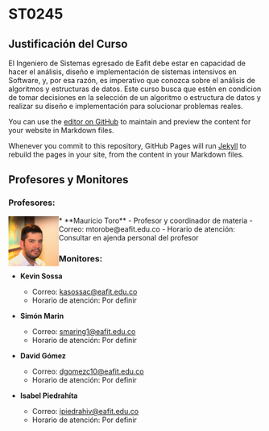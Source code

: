 # ST0245

## Justificación del Curso

El Ingeniero de Sistemas egresado de Eafit debe estar en capacidad de hacer el análisis, diseño e implementación de sistemas intensivos en Software, y, por esa razón, es imperativo que conozca sobre el análisis de algoritmos y estructuras de datos. Este curso busca que estén en condicion de tomar decisiones en la selección de un algoritmo o estructura de datos y realizar su diseño e implementación para solucionar problemas reales.

You can use the [editor on GitHub](https://github.com/ST0245/st0245.github.io/edit/main/README.md) to maintain and preview the content for your website in Markdown files.

Whenever you commit to this repository, GitHub Pages will run [Jekyll](https://jekyllrb.com/) to rebuild the pages in your site, from the content in your Markdown files.

## Profesores y Monitores

### Profesores:

<img align="left" src="images/Mauricio.jpg" width=100>
* **Mauricio Toro**
    - Profesor y coordinador de materia
    - Correo: mtorobe@eafit.edu.co
    - Horario de atención: Consultar en ajenda personal del profesor

### Monitores:

* **Kevin Sossa**
    - Correo: kasossac@eafit.edu.co
    - Horario de atención: Por definir
    
* **Simón Marin**
    - Correo: smaring1@eafit.edu.co
    - Horario de atención: Por definir

* **David Gómez**
    - Correo: dgomezc10@eafit.edu.co
    - Horario de atención: Por definir

* **Isabel Piedrahíta**
    - Correo: ipiedrahiv@eafit.edu.co
    - Horario de atención: Por definir
